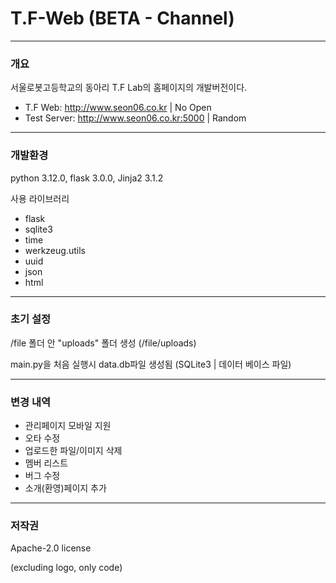 # T.F-Web (BETA - Channel)

* * *

### 개요

서울로봇고등학교의 동아리 T.F Lab의 홈페이지의 개발버전이다.

* T.F Web: http://www.seon06.co.kr | No Open
* Test Server: http://www.seon06.co.kr:5000 | Random

* * *

### 개발환경

python 3.12.0, flask 3.0.0, Jinja2 3.1.2

사용 라이브러리
* flask
* sqlite3
* time
* werkzeug.utils
* uuid
* json
* html


* * *

### 초기 설정

/file 폴더 안 "uploads" 폴더 생성 (/file/uploads)

main.py을 처음 실행시 data.db파일 생성됨 (SQLite3 | 데이터 베이스 파일)

* * * 

### 변경 내역
* 관리페이지 모바일 지원
* 오타 수정
* 업로드한 파일/이미지 삭제
* 멤버 리스트
* 버그 수정
* 소개(환영)페이지 추가
* * *

### 저작권

Apache-2.0 license

(excluding logo, only code)
